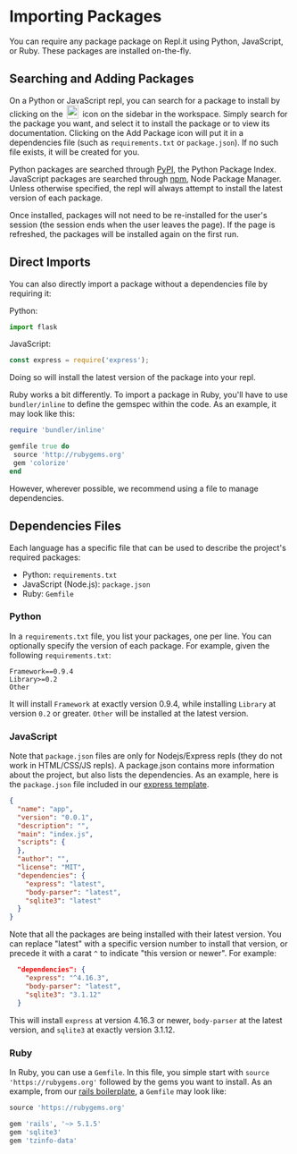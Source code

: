 # Importing Packages

You can require any package package on Repl.it using Python, JavaScript, or Ruby.  These packages
are installed on-the-fly.

## Searching and Adding Packages

On a Python or JavaScript repl, you can search for a package to install by clicking on the
<img
  src="https://replit.github.io/media/misc/libraries_hover.png"
  style="height: 24px; vertical-align:text-bottom; width: 21px; margin: 0 3px; display: inline-block;"
/>
icon on the sidebar in the workspace.  Simply search for the package you want, and select it
to install the package or to view its documentation.  Clicking on the Add Package icon will
put it in a dependencies file (such as `requirements.txt` or `package.json`).  If no such file exists,
it will be created for you.

Python packages are searched through [PyPI](https://pypi.org/), the Python Package Index.
JavaScript packages are searched through [npm](https://www.npmjs.com/), Node Package Manager.
Unless otherwise specified, the repl will always attempt to install the latest version of each
package.

Once installed, packages will not need to be re-installed for the user's session (the session ends
when the user leaves the page).  If the page is refreshed, the packages will be installed again on
the first run.

## Direct Imports

You can also directly import a package without a dependencies file by requiring it:

Python:

```python
import flask
```

JavaScript:

```javascript
const express = require('express');
```

Doing so will install the latest version of the package into your repl.

Ruby works a bit differently.  To import a package in Ruby, you'll have to use `bundler/inline`
to define the gemspec within the code.  As an example, it may look like this:

```ruby
require 'bundler/inline'

gemfile true do
 source 'http://rubygems.org'
 gem 'colorize'
end
```

However, wherever possible, we recommend using a file to manage dependencies.

## Dependencies Files

Each language has a specific file that can be used to describe the project's required packages:

* Python: `requirements.txt`
* JavaScript (Node.js): `package.json`
* Ruby: `Gemfile`

### Python

In a `requirements.txt` file, you list your packages, one per line.  You can optionally specify
the version of each package.  For example, given the following `requirements.txt`:

```
Framework==0.9.4
Library>=0.2
Other
```

It will install `Framework` at exactly version 0.9.4, while installing `Library` at version
`0.2` or greater.  `Other` will be installed at the latest version.

### JavaScript

Note that `package.json` files are only for Nodejs/Express repls (they do not work in HTML/CSS/JS
repls).  A package.json contains more information about the project, but also lists the
dependencies.  As an example, here is the `package.json` file included in our
[express template](/languages/express).

```json
{
  "name": "app",
  "version": "0.0.1",
  "description": "",
  "main": "index.js",
  "scripts": {
  },
  "author": "",
  "license": "MIT",
  "dependencies": {
    "express": "latest",
    "body-parser": "latest",
    "sqlite3": "latest"
  }
}
```

Note that all the packages are being installed with their latest version.  You can replace
"latest" with a specific version number to install that version, or precede it with a carat
`^` to indicate "this version or newer".  For example:

```json
  "dependencies": {
    "express": "^4.16.3",
    "body-parser": "latest",
    "sqlite3": "3.1.12"
  }
```

This will install `express` at version 4.16.3 or newer, `body-parser` at the latest version,
and `sqlite3` at exactly version 3.1.12.

### Ruby

In Ruby, you can use a `Gemfile`.  In this file, you simple start with
`source 'https://rubygems.org'` followed by the gems you want to install.  As an example,
from our [rails boilerplate](https://repl.it/@timmy_i_chen/rails-template), a `Gemfile` may
look like:

```ruby
source 'https://rubygems.org'

gem 'rails', '~> 5.1.5'
gem 'sqlite3'
gem 'tzinfo-data'
```